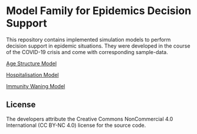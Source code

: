 # Model Family for Epidemics Decision Support
This repository contains implemented simulation models to perform decision support in epidemic situations. They were developed in the course of the COVID-19 crisis and come with corresponding sample-data.

[Age Structure Model](age_structure_model/readme.md)

[Hospitalisation Model](hospitalisation_model/readme.md)

[Immunity Waning Model](immunity_waining_model/readme.md)

## License
The developers attribute the Creative Commons NonCommercial 4.0 International (CC BY-NC 4.0) license for the source code.
